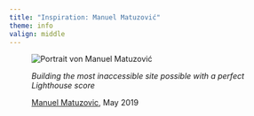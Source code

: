 ```yaml
---
title: "Inspiration: Manuel Matuzović"
theme: info
valign: middle
---
```

<figure class="blockquote">
    <img src="images/manuel-matuzovic.jpg"
         alt="Portrait von Manuel Matuzović"/>
    <figcaption>
        <p>
            <cite>Building the most inaccessible site possible with a perfect Lighthouse score</cite>
        </p>
        <p class="author"><a href="https://www.matuzo.at/blog/building-the-most-inaccessible-site-possible-with-a-perfect-lighthouse-score/" target="_blank" rel="noreferrer">Manuel Matuzovic</a>, May 2019</p>
    </figcaption>
</figure>

